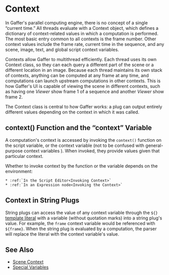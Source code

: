 # Context #

In Gaffer's parallel computing engine, there is no concept of a single “current time.” All threads evaluate with a Context object, which defines a dictionary of context-related values in which a computation is performed. The most basic entry common to all contexts is the frame number. Other context values include the frame rate, current time in the sequence, and any scene, image, text, and global script context variables.

Contexts allow Gaffer to multithread efficiently. Each thread uses its own Context class, so they can each query a different part of the scene or a different location in an image. Because each thread maintains its own stack of contexts, anything can be computed at any frame at any time, and computations can launch upstream computations in other contexts. This is how Gaffer's UI is capable of viewing the scene in different contexts, such as having one _Viewer_ show frame 1 of a sequence and another _Viewer_ show frame 2.

The Context class is central to how Gaffer works: a plug can output entirely different values depending on the context in which it was called.


## context() Function and the “context” Variable ##

A computation's context is accessed by invoking the `context()` function on the script variable, or the context variable (not to be confused with general-purpose context variables <!-- TODO: link to article -->). When invoked, they provide values given that particular context.

Whether to invoke context by the function or the variable depends on the environment:

```eval_rst
* :ref:`In the Script Editor<Invoking Context>`
* :ref:`In an Expression node<Invoking the Context>`
```

<!-- TODO: should be moved to the general-purpose context variable article -->

## Context in String Plugs ##

String plugs can access the value of any context variable through the `${}` [template literal](../../Reference/ScriptingReference/StringSubstitutionSyntax/index.md) with a variable (without quotation marks) into a string plug's value. For example, the `frame` context variable would be referenced with `${frame}`. When the string plug is evaluated by a computation, the parser will replace the literal with the context variable's value.


## See Also ##

- [Scene Context](../SceneContext/index.md)
- [Special Variables](../SpecialVariables/index.md)

<!-- TODO: - [Context Variables](../ContextVariables/index.md) -->
<!-- TODO: - [Context Method Reference](../../Reference/ScriptingReference/ContextMethods/index.md) -->
